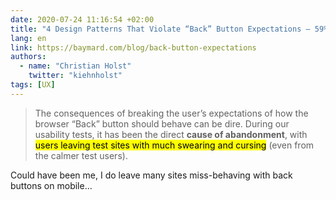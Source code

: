 ```yaml
---
date: 2020-07-24 11:16:54 +02:00
title: "4 Design Patterns That Violate “Back” Button Expectations – 59% of Sites Get It Wrong"
lang: en
link: https://baymard.com/blog/back-button-expectations
authors:
  - name: "Christian Holst"
    twitter: "kiehnholst"
tags: [UX]
---
```


> The consequences of breaking the user’s expectations of how the browser “Back” button should behave can be dire. During our usability tests, it has been the direct **cause of abandonment**, with <mark>users leaving test sites with much swearing and cursing</mark> (even from the calmer test users).

Could have been me, I do leave many sites miss-behaving with back buttons on mobile…